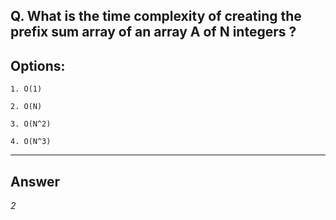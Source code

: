 ## Q. What is the time complexity of creating the prefix sum array of an array A of N integers ?

## Options:

    1. O(1)

    2. O(N)

    3. O(N^2)

    4. O(N^3)

---

## Answer
*2*
